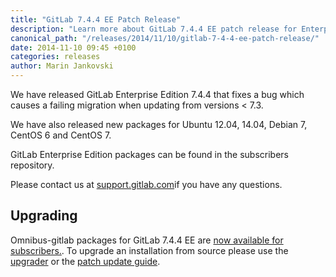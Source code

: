 ```yaml
---
title: "GitLab 7.4.4 EE Patch Release"
description: "Learn more about GitLab 7.4.4 EE patch release for Enterprise Edition (EE)"
canonical_path: "/releases/2014/11/10/gitlab-7-4-4-ee-patch-release/"
date: 2014-11-10 09:45 +0100
categories: releases
author: Marin Jankovski
---
```


We have released GitLab Enterprise Edition 7.4.4 that fixes a bug which causes a failing migration when updating from versions < 7.3.

We have also released new packages for Ubuntu 12.04, 14.04, Debian 7, CentOS 6 and CentOS 7.

GitLab Enterprise Edition packages can be found in the subscribers repository.

Please contact us at [support.gitlab.com](https://support.gitlab.com/)if you have any questions.

## Upgrading
Omnibus-gitlab packages for GitLab 7.4.4 EE are [now
available for subscribers.](https://gitlab.com/subscribers/gitlab-ee/blob/master/doc/install/packages.md). To upgrade an installation
from source please use the
[upgrader](http://doc.gitlab.com/ee/update/upgrader.html) or the [patch update
guide](http://doc.gitlab.com/ee/update/patch_versions.html).
